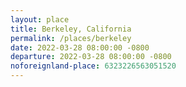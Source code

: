 ```yaml
---
layout: place
title: Berkeley, California
permalink: /places/berkeley
date: 2022-03-28 08:00:00 -0800
departure: 2022-03-28 08:00:00 -0800
noforeignland-place: 6323226563051520
---
```


